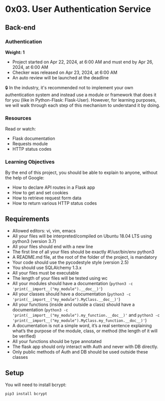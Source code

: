 # 0x03. User Authentication Service

## Back-end

### Authentication
**Weight: 1**

- Project started on Apr 22, 2024, at 6:00 AM and must end by Apr 26, 2024, at 6:00 AM
- Checker was released on Apr 23, 2024, at 6:00 AM
- An auto review will be launched at the deadline

🔒 In the industry, it's recommended not to implement your own authentication system and instead use a module or framework that does it for you (like in Python-Flask: Flask-User). However, for learning purposes, we will walk through each step of this mechanism to understand it by doing.

### Resources

Read or watch:

- Flask documentation
- Requests module
- HTTP status codes

### Learning Objectives

By the end of this project, you should be able to explain to anyone, without the help of Google:

- How to declare API routes in a Flask app
- How to get and set cookies
- How to retrieve request form data
- How to return various HTTP status codes

## Requirements

- Allowed editors: vi, vim, emacs
- All your files will be interpreted/compiled on Ubuntu 18.04 LTS using python3 (version 3.7)
- All your files should end with a new line
- The first line of all your files should be exactly #!/usr/bin/env python3
- A README.md file, at the root of the folder of the project, is mandatory
- Your code should use the pycodestyle style (version 2.5)
- You should use SQLAlchemy 1.3.x
- All your files must be executable
- The length of your files will be tested using wc
- All your modules should have a documentation (`python3 -c 'print(__import__("my_module").__doc__)'`)
- All your classes should have a documentation (`python3 -c 'print(__import__("my_module").MyClass.__doc__)'`)
- All your functions (inside and outside a class) should have a documentation (`python3 -c 'print(__import__("my_module").my_function.__doc__)'` and `python3 -c 'print(__import__("my_module").MyClass.my_function.__doc__)'`)
- A documentation is not a simple word, it’s a real sentence explaining what’s the purpose of the module, class, or method (the length of it will be verified)
- All your functions should be type annotated
- The flask app should only interact with Auth and never with DB directly.
- Only public methods of Auth and DB should be used outside these classes

## Setup

You will need to install bcrypt:

```
pip3 install bcrypt
```
